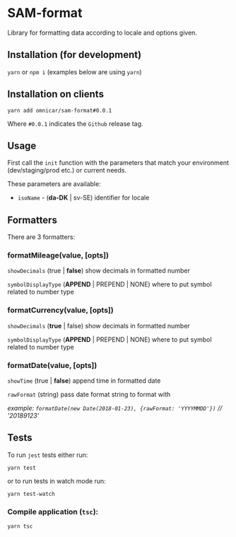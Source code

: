 # SAM-format
Library for formatting data according to locale and options given.

## Installation (for development)

`yarn` or `npm i` (examples below are using `yarn`)

## Installation on clients

`yarn add omnicar/sam-format#0.0.1`

Where `#0.0.1` indicates the `Github` release tag.

## Usage

First call the `init` function with the parameters that match your environment (dev/staging/prod etc.) or current needs.

These parameters are available:

* `isoName` - (**da-DK** | sv-SE) identifier for locale

## Formatters

There are 3 formatters:

### formatMileage(value, [opts])

`showDecimals` (true | **false**) show decimals in formatted number

`symbolDisplayType` (**APPEND** | PREPEND | NONE) where to put symbol related to number type

### formatCurrency(value, [opts])

`showDecimals` (**true** | false) show decimals in formatted number

`symbolDisplayType` (**APPEND** | PREPEND | NONE) where to put symbol related to number type

### formatDate(value, [opts])

`showTime` (true | **false**) append time in formatted date

`rawFormat` (string) pass date format string to format with

_example: `formatDate(new Date(2018-01-23), {rawFormat: 'YYYYMMDD'})` // '20189123'_

## Tests

To run `jest` tests either run:

`yarn test`

or to run tests in watch mode run:

`yarn test-watch`

### Compile application (`tsc`):

`yarn tsc`